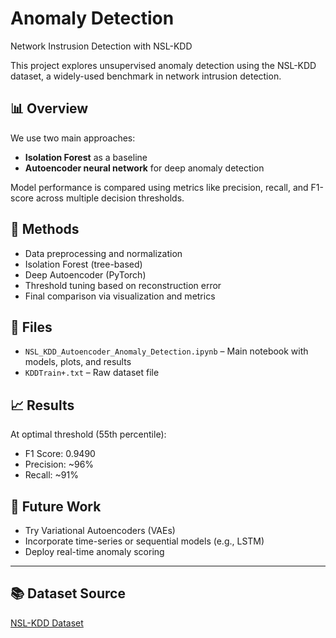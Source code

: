 # Anomaly Detection

Network Instrusion Detection with NSL-KDD

This project explores unsupervised anomaly detection using the NSL-KDD dataset, a widely-used benchmark in network intrusion detection.

## 📊 Overview

We use two main approaches:
- **Isolation Forest** as a baseline
- **Autoencoder neural network** for deep anomaly detection

Model performance is compared using metrics like precision, recall, and F1-score across multiple decision thresholds.

## 🔧 Methods

- Data preprocessing and normalization
- Isolation Forest (tree-based)
- Deep Autoencoder (PyTorch)
- Threshold tuning based on reconstruction error
- Final comparison via visualization and metrics

## 📁 Files

- `NSL_KDD_Autoencoder_Anomaly_Detection.ipynb` – Main notebook with models, plots, and results
- `KDDTrain+.txt` – Raw dataset file

## 📈 Results

At optimal threshold (55th percentile):
- F1 Score: 0.9490
- Precision: ~96%
- Recall: ~91%

## 🚀 Future Work

- Try Variational Autoencoders (VAEs)
- Incorporate time-series or sequential models (e.g., LSTM)
- Deploy real-time anomaly scoring

---

## 📚 Dataset Source

[NSL-KDD Dataset](https://www.unb.ca/cic/datasets/nsl.html)
